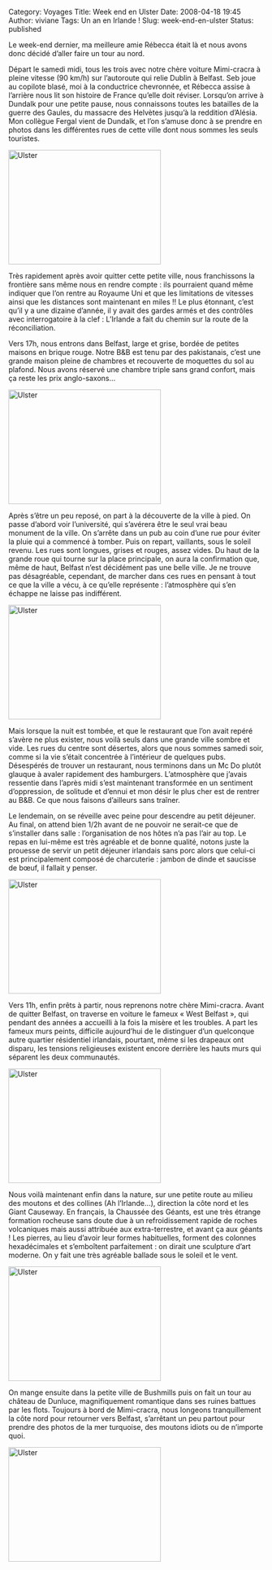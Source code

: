 Category: Voyages
Title: Week end en Ulster
Date: 2008-04-18 19:45
Author: viviane
Tags: Un an en Irlande !
Slug: week-end-en-ulster
Status: published

Le week-end dernier, ma meilleure amie Rébecca était là et nous avons donc décidé d’aller faire un tour au nord.

Départ le samedi midi, tous les trois avec notre chère voiture Mimi-cracra à pleine vitesse (90 km/h) sur l’autoroute qui relie Dublin à Belfast. Seb joue au copilote blasé, moi à la conductrice chevronnée, et Rébecca assise à l’arrière nous lit son histoire de France qu’elle doit réviser.
Lorsqu’on arrive à Dundalk pour une petite pause, nous connaissons toutes les batailles de la guerre des Gaules, du massacre des Helvètes jusqu’à la reddition d’Alésia. Mon collègue Fergal vient de Dundalk, et l’on s’amuse donc à se prendre en photos dans les différentes rues de cette ville dont nous sommes les seuls touristes.

<img class="aligncenter size-full wp-image-178" title="Ulster" src="http://www.viviane-voyages.com/wp-content/uploads/2008/04/1050022693.jpg" alt="Ulster" width="300" height="225" />

Très rapidement après avoir quitter cette petite ville, nous franchissons la frontière sans même nous en rendre compte : ils pourraient quand même indiquer que l’on rentre au Royaume Uni et que les limitations de vitesses ainsi que les distances sont maintenant en miles !! Le plus étonnant, c’est qu’il y a une dizaine d’année, il y avait des gardes armés et des contrôles avec interrogatoire à la clef : L’Irlande a fait du chemin sur la route de la réconciliation.

Vers 17h, nous entrons dans Belfast, large et grise, bordée de petites maisons en brique rouge. Notre B&amp;B est tenu par des pakistanais, c’est une grande maison pleine de chambres et recouverte de moquettes du sol au plafond. Nous avons réservé une chambre triple sans grand confort, mais ça reste les prix anglo-saxons…

<img class="aligncenter size-full wp-image-179" title="Ulster" src="http://www.viviane-voyages.com/wp-content/uploads/2008/04/1206525074.jpg" alt="Ulster" width="300" height="225" />

Après s’être un peu reposé, on part à la découverte de la ville à pied. On passe d’abord voir l’université, qui s’avérera être le seul vrai beau monument de la ville. On s’arrête dans un pub au coin d’une rue pour éviter la pluie qui a commencé à tomber. Puis on repart, vaillants, sous le soleil revenu. Les rues sont longues, grises et rouges, assez vides. Du haut de la grande roue qui tourne sur la place principale, on aura la confirmation que, même de haut, Belfast n’est décidément pas une belle ville. Je ne trouve pas désagréable, cependant, de marcher dans ces rues en pensant à tout ce que la ville a vécu, à ce qu’elle représente : l’atmosphère qui s’en échappe ne laisse pas indifférent.

<img class="aligncenter size-full wp-image-180" title="Ulster" src="http://www.viviane-voyages.com/wp-content/uploads/2008/04/1843912259.jpg" alt="Ulster" width="300" height="225" />

Mais lorsque la nuit est tombée, et que le restaurant que l’on avait repéré s’avère ne plus exister, nous voilà seuls dans une grande ville sombre et vide. Les rues du centre sont désertes, alors que nous sommes samedi soir, comme si la vie s’était concentrée à l’intérieur de quelques pubs. Désespérés de trouver un restaurant, nous terminons dans un Mc Do plutôt glauque à avaler rapidement des hamburgers. L’atmosphère que j’avais ressentie dans l’après midi s’est maintenant transformée en un sentiment d’oppression, de solitude et d’ennui et mon désir le plus cher est de rentrer au B&amp;B. Ce que nous faisons d’ailleurs sans traîner.

Le lendemain, on se réveille avec peine pour descendre au petit déjeuner. Au final, on attend bien 1/2h avant de ne pouvoir ne serait-ce que de s’installer dans salle : l’organisation de nos hôtes n’a pas l’air au top. Le repas en lui-même est très agréable et de bonne qualité, notons juste la prouesse de servir un petit déjeuner irlandais sans porc alors que celui-ci est principalement composé de charcuterie : jambon de dinde et saucisse de bœuf, il fallait y penser.

<img class="aligncenter size-full wp-image-181" title="Ulster" src="http://www.viviane-voyages.com/wp-content/uploads/2008/04/1440433106.jpg" alt="Ulster" width="300" height="225" />

Vers 11h, enfin prêts à partir, nous reprenons notre chère Mimi-cracra. Avant de quitter Belfast, on traverse en voiture le fameux « West Belfast », qui pendant des années a accueilli à la fois la misère et les troubles. A part les fameux murs peints, difficile aujourd’hui de le distinguer d’un quelconque autre quartier résidentiel irlandais, pourtant, même si les drapeaux ont disparu, les tensions religieuses existent encore derrière les hauts murs qui séparent les deux communautés.

<img class="aligncenter size-full wp-image-182" title="Ulster" src="http://www.viviane-voyages.com/wp-content/uploads/2008/04/1213731708.jpg" alt="Ulster" width="300" height="225" />

Nous voilà maintenant enfin dans la nature, sur une petite route au milieu des moutons et des collines (Ah l’Irlande…), direction la côte nord et les Giant Causeway. En français, la Chaussée des Géants, est une très étrange formation rocheuse sans doute due à un refroidissement rapide de roches volcaniques mais aussi attribuée aux extra-terrestre, et avant ça aux géants ! Les pierres, au lieu d’avoir leur formes habituelles, forment des colonnes hexadécimales et s’emboîtent parfaitement : on dirait une sculpture d’art moderne. On y fait une très agréable ballade sous le soleil et le vent.

<img class="aligncenter size-full wp-image-183" title="Ulster" src="http://www.viviane-voyages.com/wp-content/uploads/2008/04/455728670.jpg" alt="Ulster" width="300" height="225" />

On mange ensuite dans la petite ville de Bushmills puis on fait un tour au château de Dunluce, magnifiquement romantique dans ses ruines battues par les flots. Toujours à bord de Mimi-cracra, nous longeons tranquillement la côte nord pour retourner vers Belfast, s’arrêtant un peu partout pour prendre des photos de la mer turquoise, des moutons idiots ou de n’importe quoi.

<img class="aligncenter size-full wp-image-184" title="Ulster" src="http://www.viviane-voyages.com/wp-content/uploads/2008/04/3030190061.jpg" alt="Ulster" width="300" height="225" />
